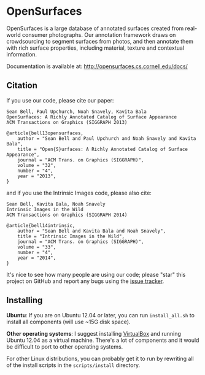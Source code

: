 # OpenSurfaces

OpenSurfaces is a large database of annotated surfaces created from real-world
consumer photographs. Our annotation framework draws on crowdsourcing to
segment surfaces from photos, and then annotate them with rich surface
properties, including material, texture and contextual information.

Documentation is available at: http://opensurfaces.cs.cornell.edu/docs/

## Citation

If you use our code, please cite our paper:

    Sean Bell, Paul Upchurch, Noah Snavely, Kavita Bala
    OpenSurfaces: A Richly Annotated Catalog of Surface Appearance
    ACM Transactions on Graphics (SIGGRAPH 2013)

    @article{bell13opensurfaces,
		author = "Sean Bell and Paul Upchurch and Noah Snavely and Kavita Bala",
		title = "Open{S}urfaces: A Richly Annotated Catalog of Surface Appearance",
		journal = "ACM Trans. on Graphics (SIGGRAPH)",
		volume = "32",
		number = "4",
		year = "2013",
	}

and if you use the Intrinsic Images code, please also cite:

    Sean Bell, Kavita Bala, Noah Snavely
    Intrinsic Images in the Wild
    ACM Transactions on Graphics (SIGGRAPH 2014)

    @article{bell14intrinsic,
		author = "Sean Bell and Kavita Bala and Noah Snavely",
		title = "Intrinsic Images in the Wild",
		journal = "ACM Trans. on Graphics (SIGGRAPH)",
		volume = "33",
		number = "4",
		year = "2014",
	}

It's nice to see how many people are using our code; please "star" this project
on GitHub and report any bugs using the
[issue tracker](https://github.com/seanbell/opensurfaces/issues).

## Installing

**Ubuntu**:
If you are on Ubuntu 12.04 or later, you can run `install_all.sh` to install
all components (will use ~15G disk space).

**Other operating systems**:
I suggest installing [VirtualBox](https://www.virtualbox.org/) and running
Ubuntu 12.04 as a virtual machine.  There's a lot of components and it would be
difficult to port to other operating systems.

For other Linux distributions, you can probably get it to run by rewriting all
of the install scripts in the `scripts/install` directory.
